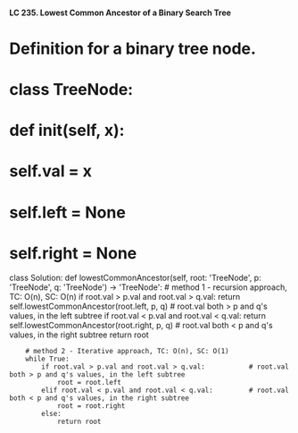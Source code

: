 #### LC 235. Lowest Common Ancestor of a Binary Search Tree
# Definition for a binary tree node.
# class TreeNode:
#     def __init__(self, x):
#         self.val = x
#         self.left = None
#         self.right = None

class Solution:
    def lowestCommonAncestor(self, root: 'TreeNode', p: 'TreeNode', q: 'TreeNode') -> 'TreeNode':
        # method 1 - recursion approach, TC: O(n), SC: O(n)
        if root.val > p.val and root.val > q.val:
            return self.lowestCommonAncestor(root.left, p, q)   # root.val both > p and q's values, in the left subtree
        if root.val < p.val and root.val < q.val:
            return self.lowestCommonAncestor(root.right, p, q)  # root.val both < p and q's values, in the right subtree
        return root

        # method 2 - Iterative approach, TC: O(n), SC: O(1)
        while True:
            if root.val > p.val and root.val > q.val:           # root.val both > p and q's values, in the left subtree
                root = root.left
            elif root.val < p.val and root.val < q.val:         # root.val both < p and q's values, in the right subtree
                root = root.right
            else:
                return root
